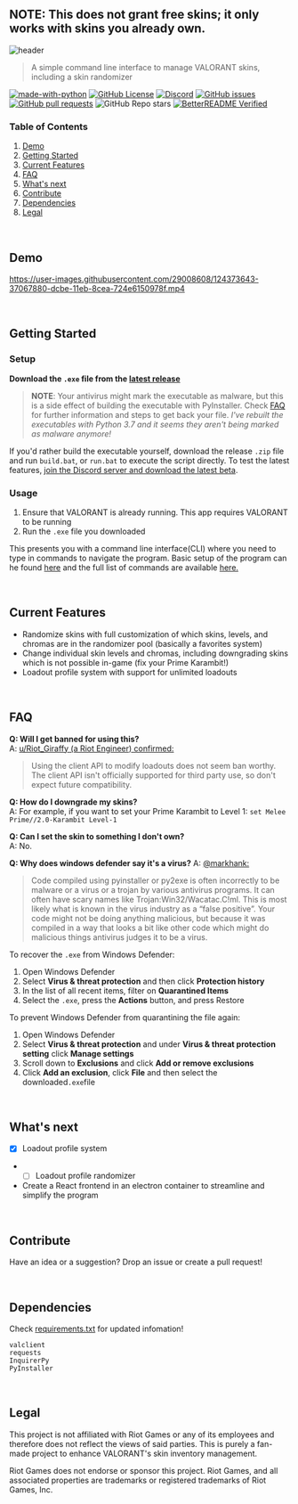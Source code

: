 ## NOTE: This does not grant free skins; it only works with skins you already own.

![header](https://user-images.githubusercontent.com/42125428/124552512-a8027900-de01-11eb-9e85-b19f82d2eee6.png)

> A simple command line interface to manage VALORANT skins, including a skin randomizer

[![made-with-python](https://img.shields.io/badge/Made%20with-Python-1f425f.svg)](https://www.python.org/)
[![GitHub License](https://img.shields.io/github/license/colinhartigan/valorant-skin-cli)](https://github.com/colinhartigan/valorant-skin-cli/blob/master/LICENSE)
[![Discord](https://img.shields.io/badge/discord-join-7389D8?style=flat&logo=discord)](https://discord.gg/uGuswsZwAT)
[![GitHub issues](https://img.shields.io/github/issues/colinhartigan/valorant-skin-cli)](https://github.com/colinhartigan/valorant-skin-cli/issues)
[![GitHub pull requests](https://img.shields.io/github/issues-pr/colinhartigan/valorant-skin-cli)](https://github.com/colinhartigan/valorant-skin-cli/pulls)
![GitHub Repo stars](https://img.shields.io/github/stars/colinhartigan/valorant-skin-cli?style=social)
[![BetterREADME Verified](https://img.shields.io/badge/BetterREADME-Verified-grey?logo=github&labelColor=white&logoColor=grey)](https://github.com/better-readme)


### Table of Contents
1. [Demo](#demo)
2. [Getting Started](#getting-started)
3. [Current Features](#current-features)
4. [FAQ](#faq)
5. [What's next](#whats-next)
6. [Contribute](#contribute)
7. [Dependencies](#dependencies)
8. [Legal](#legal)

<br/>

## Demo
https://user-images.githubusercontent.com/29008608/124373643-37067880-dcbe-11eb-8cea-724e6150978f.mp4

<br/>

## Getting Started
### Setup

**Download the `.exe` file from the [latest release](https://github.com/colinhartigan/valorant-skin-cli/releases/latest)**

> __NOTE__: Your antivirus might mark the executable as malware, but this is a side effect of building the executable with PyInstaller. Check [FAQ](#faq) for further information and steps to get back your file.
> _I've rebuilt the executables with Python 3.7 and it seems they aren't being marked as malware anymore!_

If you'd rather build the executable yourself, download the release `.zip` file and run `build.bat`, or `run.bat` to execute the script directly. To test the latest features, [join the Discord server and download the latest beta](https://discord.gg/uGuswsZwAT).

### Usage
1. Ensure that VALORANT is already running. This app requires VALORANT to be running
2. Run the `.exe` file you downloaded

This presents you with a command line interface(CLI) where you need to type in commands to navigate the program. Basic setup of the program can he found [here](https://github.com/colinhartigan/valorant-skin-cli/wiki/Setup) and the full list of commands are available [here.](https://github.com/colinhartigan/valorant-skin-cli/wiki/Commands)

<br/>

## Current Features
* Randomize skins with full customization of which skins, levels, and chromas are in the randomizer pool (basically a favorites system)
* Change individual skin levels and chromas, including downgrading skins which is not possible in-game (fix your Prime Karambit!)
* Loadout profile system with support for unlimited loadouts

<br/>

## FAQ
**Q: Will I get banned for using this?**  
A: [u/Riot_Giraffy (a Riot Engineer) confirmed:](https://www.reddit.com/r/VALORANT/comments/oae5g6/i_got_tired_of_waiting_for_riot_to_add_a_skin/h3hwxtf?utm_source=share&utm_medium=web2x&context=3)
> Using the client API to modify loadouts does not seem ban worthy. The client API isn't officially supported for third party use, so don't expect future compatibility.


**Q: How do I downgrade my skins?**  
A: For example, if you want to set your Prime Karambit to Level 1: `set Melee Prime//2.0-Karambit Level-1`  


**Q: Can I set the skin to something I don't own?**  
A: No.


**Q: Why does windows defender say it's a virus?**
A: [@markhank:](https://medium.com/@markhank/how-to-stop-your-python-programs-being-seen-as-malware-bfd7eb407a7)
>Code compiled using pyinstaller or py2exe is often incorrectly to be malware or a virus or a trojan by various antivirus programs. It can often have scary names like Trojan:Win32/Wacatac.C!ml.
This is most likely what is known in the virus industry as a “false positive”. Your code might not be doing anything malicious, but because it was compiled in a way that looks a bit like other code which might do malicious things antivirus judges it to be a virus.

To recover the `.exe` from Windows Defender:
1. Open Windows Defender
2. Select  **Virus & threat protection**  and then click  **Protection history**
3. In the list of all recent items, filter on  **Quarantined Items**
4. Select the `.exe`, press the **Actions** button, and press Restore

To prevent Windows Defender from quarantining the file again:
1. Open Windows Defender
2. Select  **Virus & threat protection**  and under  **Virus & threat protection setting** click **Manage settings**
3. Scroll down to **Exclusions** and click **Add or remove exclusions**
4. Click **Add an exclusion**, click **File** and then select the downloaded`.exe`file

<br/>

## What's next
- [X] Loadout profile system
-  - [ ] Loadout profile randomizer
- Create a React frontend in an electron container to streamline and simplify the program

<br/>

## Contribute
Have an idea or a suggestion? Drop an issue or create a pull request!

<br/>

## Dependencies
Check [requirements.txt](https://github.com/colinhartigan/valorant-skin-cli/blob/master/requirements.txt) for updated infomation!
```
valclient
requests
InquirerPy
PyInstaller
```

<br/>

## Legal
This project is not affiliated with Riot Games or any of its employees and therefore does not reflect the views of said parties. This is purely a fan-made project to enhance VALORANT's skin inventory management.

Riot Games does not endorse or sponsor this project. Riot Games, and all associated properties are trademarks or registered trademarks of Riot Games, Inc. 

